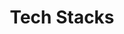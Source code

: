 ---
title: Tech Stacks
id: tech-stacks
description: Tech Stacks used in designing frontend of T&P Website
sidebar_label: Tech Stacks
---